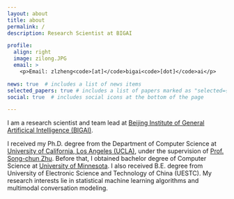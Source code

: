 ```yaml
---
layout: about
title: about
permalink: /
description: Research Scientist at BIGAI

profile:
  align: right
  image: zilong.JPG
  email: >
    <p>Email: zlzheng<code>[at]</code>bigai<code>[dot]</code>ai</p>

news: true  # includes a list of news items
selected_papers: true # includes a list of papers marked as "selected={true}"
social: true  # includes social icons at the bottom of the page

---
```

I am a research scientist and team lead at [Beijing Institute of General Artificical Intelligence (BIGAI)](https://bigai.ai/).

I received my Ph.D. degree from the Department of Computer Science at [University of California, Los Angeles (UCLA)](https://www.cs.ucla.edu/), under the supervision of [Prof. Song-chun Zhu](http://www.stat.ucla.edu/~sczhu/). Before that, I obtained bachelor degree of Computer Science at [University of Minnesota](https://twin-cities.umn.edu/). I also received B.E. degree from University of Electronic Science and Technology of China (UESTC). My research interests lie in statistical machine learning algorithms and multimodal conversation modeling.